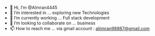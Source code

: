 - 👋 Hi, I’m @AImran4445
- 👀 I’m interested in ... exploring new Technologies
- 🌱 I’m currently working ... Full stack development
- 💞️ I’m looking to collaborate on ... business
- 📫 How to reach me ... via gmail account :  aliimran98887@gmail.com

<!---
AImran4445/AImran4445 is a ✨ special ✨ repository because its `README.md` (this file) appears on your GitHub profile.
You can click the Preview link to take a look at your changes.
--->
